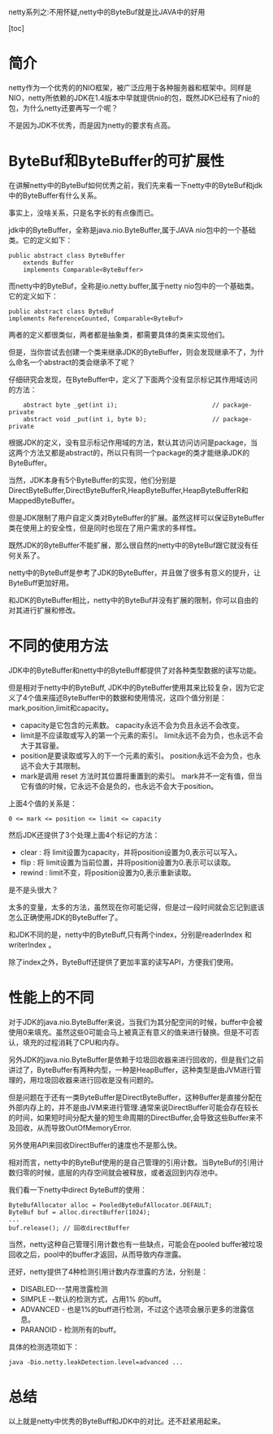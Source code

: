 netty系列之:不用怀疑,netty中的ByteBuf就是比JAVA中的好用

[toc]

# 简介

netty作为一个优秀的的NIO框架，被广泛应用于各种服务器和框架中。同样是NIO，netty所依赖的JDK在1.4版本中早就提供nio的包，既然JDK已经有了nio的包，为什么netty还要再写一个呢？

不是因为JDK不优秀，而是因为netty的要求有点高。

# ByteBuf和ByteBuffer的可扩展性

在讲解netty中的ByteBuf如何优秀之前，我们先来看一下netty中的ByteBuf和jdk中的ByteBuffer有什么关系。

事实上，没啥关系，只是名字长的有点像而已。

jdk中的ByteBuffer，全称是java.nio.ByteBuffer,属于JAVA nio包中的一个基础类。它的定义如下：

```
public abstract class ByteBuffer
    extends Buffer
    implements Comparable<ByteBuffer>
```

而netty中的ByteBuf，全称是io.netty.buffer,属于netty nio包中的一个基础类。它的定义如下：

```
public abstract class ByteBuf 
implements ReferenceCounted, Comparable<ByteBuf>
```

两者的定义都很类似，两者都是抽象类，都需要具体的类来实现他们。

但是，当你尝试去创建一个类来继承JDK的ByteBuffer，则会发现继承不了，为什么命名一个abstract的类会继承不了呢？

仔细研究会发现，在ByteBuffer中，定义了下面两个没有显示标记其作用域访问的方法：

```
    abstract byte _get(int i);                          // package-private
    abstract void _put(int i, byte b);                  // package-private
```

根据JDK的定义，没有显示标记作用域的方法，默认其访问访问是package，当这两个方法又都是abstract的，所以只有同一个package的类才能继承JDK的ByteBuffer。

当然，JDK本身有5个ByteBuffer的实现，他们分别是DirectByteBuffer,DirectByteBufferR,HeapByteBuffer,HeapByteBufferR和MappedByteBuffer。

但是JDK限制了用户自定义类对ByteBuffer的扩展。虽然这样可以保证ByteBuffer类在使用上的安全性，但是同时也现在了用户需求的多样性。

既然JDK的ByteBuffer不能扩展，那么很自然的netty中的ByteBuf跟它就没有任何关系了。

netty中的ByteBuff是参考了JDK的ByteBuffer，并且做了很多有意义的提升，让ByteBuff更加好用。

和JDK的ByteBuffer相比，netty中的ByteBuf并没有扩展的限制，你可以自由的对其进行扩展和修改。

# 不同的使用方法

JDK中的ByteBuffer和netty中的ByteBuff都提供了对各种类型数据的读写功能。

但是相对于netty中的ByteBuff, JDK中的ByteBuffer使用其来比较复杂，因为它定义了4个值来描述ByteBuffer中的数据和使用情况，这四个值分别是：mark,position,limit和capacity。

* capacity是它包含的元素数。 capacity永远不会为负且永远不会改变。
* limit是不应读取或写入的第一个元素的索引。 limit永远不会为负，也永远不会大于其容量。
* position是要读取或写入的下一个元素的索引。 position永远不会为负，也永远不会大于其限制。
* mark是调用 reset 方法时其位置将重置到的索引。 mark并不一定有值，但当它有值的时候，它永远不会是负的，也永远不会大于position。 

上面4个值的关系是：

```
0 <= mark <= position <= limit <= capacity
```

然后JDK还提供了3个处理上面4个标记的方法：

* clear : 将 limit设置为capacity，并将position设置为0,表示可以写入。
* flip :  将 limit设置为当前位置，并将position设置为0.表示可以读取。
* rewind : limit不变，将position设置为0,表示重新读取。

是不是头很大？

太多的变量，太多的方法，虽然现在你可能记得，但是过一段时间就会忘记到底该怎么正确使用JDK的ByteBuffer了。

和JDK不同的是，netty中的ByteBuff,只有两个index，分别是readerIndex 和 writerIndex 。

除了index之外，ByteBuff还提供了更加丰富的读写API，方便我们使用。

# 性能上的不同

对于JDK的java.nio.ByteBuffer来说，当我们为其分配空间的时候，buffer中会被使用0来填充。虽然这些0可能会马上被真正有意义的值来进行替换。但是不可否认，填充的过程消耗了CPU和内存。

另外JDK的java.nio.ByteBuffer是依赖于垃圾回收器来进行回收的，但是我们之前讲过了，ByteBuffer有两种内型，一种是HeapBuffer，这种类型是由JVM进行管理的，用垃圾回收器来进行回收是没有问题的。

但是问题在于还有一类ByteBuffer是DirectByteBuffer，这种Buffer是直接分配在外部内存上的，并不是由JVM来进行管理.通常来说DirectBuffer可能会存在较长的时间，如果短时间分配大量的短生命周期的DirectBuffer,会导致这些Buffer来不及回收，从而导致OutOfMemoryError.

另外使用API来回收DirectBuffer的速度也不是那么快。

相对而言，netty中的ByteBuf使用的是自己管理的引用计数。当ByteBuf的引用计数归零的时候，底层的内存空间就会被释放，或者返回到内存池中。

我们看一下netty中direct ByteBuff的使用：

```
ByteBufAllocator alloc = PooledByteBufAllocator.DEFAULT;
ByteBuf buf = alloc.directBuffer(1024);
...
buf.release(); // 回收directBuffer
```

当然，netty这种自己管理引用计数也有一些缺点，可能会在pooled buffer被垃圾回收之后，pool中的buffer才返回，从而导致内存泄露。

还好，netty提供了4种检测引用计数内存泄露的方法，分别是：

* DISABLED---禁用泄露检测
* SIMPLE --默认的检测方式，占用1% 的buff。
* ADVANCED - 也是1%的buff进行检测，不过这个选项会展示更多的泄露信息。
* PARANOID - 检测所有的buff。

具体的检测选项如下：

```
java -Dio.netty.leakDetection.level=advanced ...
```

# 总结

以上就是netty中优秀的ByteBuff和JDK中的对比。还不赶紧用起来。










